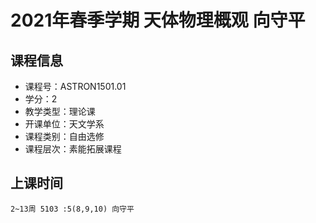 # 2021年春季学期 天体物理概观 向守平






## 课程信息

- 课程号：ASTRON1501.01
- 学分：2
- 教学类型：理论课
- 开课单位：天文学系
- 课程类别：自由选修
- 课程层次：素能拓展课程

## 上课时间

```
2~13周 5103 :5(8,9,10) 向守平
```

